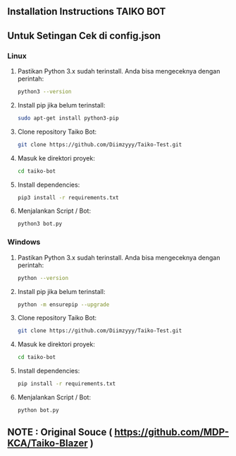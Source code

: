 ## Installation Instructions TAIKO BOT

## Untuk Setingan Cek di config.json

### Linux
1. Pastikan Python 3.x sudah terinstall. Anda bisa mengeceknya dengan perintah:
    ```sh
    python3 --version
    ```
2. Install pip jika belum terinstall:
    ```sh
    sudo apt-get install python3-pip
    ```
3. Clone repository Taiko Bot:
    ```sh
    git clone https://github.com/Diimzyyy/Taiko-Test.git
    ```
4. Masuk ke direktori proyek:
    ```sh
    cd taiko-bot
    ```
5. Install dependencies:
    ```sh
    pip3 install -r requirements.txt
    ```
6. Menjalankan Script / Bot:
    ```sh
    python3 bot.py
    ```

### Windows
1. Pastikan Python 3.x sudah terinstall. Anda bisa mengeceknya dengan perintah:
    ```sh
    python --version
    ```
2. Install pip jika belum terinstall:
    ```sh
    python -m ensurepip --upgrade
    ```
3. Clone repository Taiko Bot:
    ```sh
    git clone https://github.com/Diimzyyy/Taiko-Test.git
    ```
4. Masuk ke direktori proyek:
    ```sh
    cd taiko-bot
    ```
5. Install dependencies:
    ```sh
    pip install -r requirements.txt
    ```
6. Menjalankan Script / Bot:
    ```sh
    python bot.py
    ```

## NOTE : Original Souce ( https://github.com/MDP-KCA/Taiko-Blazer )
